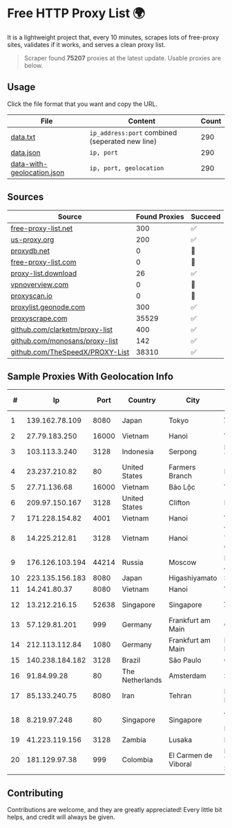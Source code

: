 
# Free HTTP Proxy List 🌍

It is a lightweight project that, every 10 minutes, scrapes lots of free-proxy sites, validates if it works, and serves a clean proxy list.


> Scraper found **75207** proxies at the latest update. Usable proxies are below.

## Usage

Click the file format that you want and copy the URL.


|File|Content|Count|
|----|-------|-----|
|[data.txt](https://raw.githubusercontent.com/themiralay/Proxy-List-World/master/data.txt)|`ip_address:port` combined (seperated new line)|290|
|[data.json](https://raw.githubusercontent.com/themiralay/Proxy-List-World/master/data.json)|`ip, port`|290|
|[data-with-geolocation.json](https://raw.githubusercontent.com/themiralay/Proxy-List-World/master/data-with-geolocation.json)|`ip, port, geolocation`|290|

## Sources

|Source|Found Proxies|Succeed|
|------|-------------|-------|
|[free-proxy-list.net](https://free-proxy-list.net)|300|✅|
|[us-proxy.org](https://www.us-proxy.org)|200|✅|
|[proxydb.net](http://proxydb.net)|0|🚫|
|[free-proxy-list.com](https://free-proxy-list.com/?page=&port=&type%5B%5D=http&type%5B%5D=https&up_time=0&search=Search)|0|🚫|
|[proxy-list.download](https://www.proxy-list.download/HTTP)|26|✅|
|[vpnoverview.com](https://vpnoverview.com/privacy/anonymous-browsing/free-proxy-servers)|0|🚫|
|[proxyscan.io](https://www.proxyscan.io)|0|🚫|
|[proxylist.geonode.com](https://proxylist.geonode.com/api/proxy-list?limit=300&page=1&sort_by=lastChecked&sort_type=desc&protocols=http,https)|300|✅|
|[proxyscrape.com](https://api.proxyscrape.com/v2/?request=displayproxies&protocol=http&timeout=10000&country=all&ssl=all&anonymity=all)|35529|✅|
|[github.com/clarketm/proxy-list](https://raw.githubusercontent.com/clarketm/proxy-list/master/proxy-list-raw.txt)|400|✅|
|[github.com/monosans/proxy-list](https://raw.githubusercontent.com/monosans/proxy-list/main/proxies/http.txt)|142|✅|
|[github.com/TheSpeedX/PROXY-List](https://raw.githubusercontent.com/TheSpeedX/PROXY-List/master/http.txt)|38310|✅|


## Sample Proxies With Geolocation Info

|#|Ip|Port|Country|City|Internet Service Provider|
|-|--|----|-------|----|-------------------------|
|1|139.162.78.109|8080|Japan|Tokyo|Akamai Technologies, Inc.|
|2|27.79.183.250|16000|Vietnam|Hanoi|Viettel Corporation|
|3|103.113.3.240|3128|Indonesia|Serpong|Diskominfo Tangerang Selatan|
|4|23.237.210.82|80|United States|Farmers Branch|FDCservers.net|
|5|27.71.136.68|16000|Vietnam|Bảo Lộc|Viettel Group|
|6|209.97.150.167|3128|United States|Clifton|DigitalOcean, LLC|
|7|171.228.154.82|4001|Vietnam|Hanoi|Viettel Corporation|
|8|14.225.212.81|3128|Vietnam|Hanoi|Vietnam Posts and Telecommunications Group|
|9|176.126.103.194|44214|Russia|Moscow|Miglovets Egor Andreevich|
|10|223.135.156.183|8080|Japan|Higashiyamato|So-net Corporation|
|11|14.241.80.37|8080|Vietnam|Hanoi|VNPT|
|12|13.212.216.15|52638|Singapore|Singapore|Amazon Technologies Inc.|
|13|57.129.81.201|999|Germany|Frankfurt am Main|OVH SAS|
|14|212.113.112.84|1080|Germany|Frankfurt am Main|DpkgSoft International Limited|
|15|140.238.184.182|3128|Brazil|São Paulo|Oracle Corporation|
|16|91.84.99.28|80|The Netherlands|Amsterdam|Servers Tech Fzco|
|17|85.133.240.75|8080|Iran|Tehran|Respina Networks & Beyond PJSC|
|18|8.219.97.248|80|Singapore|Singapore|Alibaba Cloud (Singapore) Private Limited|
|19|41.223.119.156|3128|Zambia|Lusaka|MTN Zambia|
|20|181.129.97.38|999|Colombia|El Carmen de Viboral|EPM Telecomunicaciones S.A. E.S.P.|



## Contributing

Contributions are welcome, and they are greatly appreciated! Every
little bit helps, and credit will always be given.

